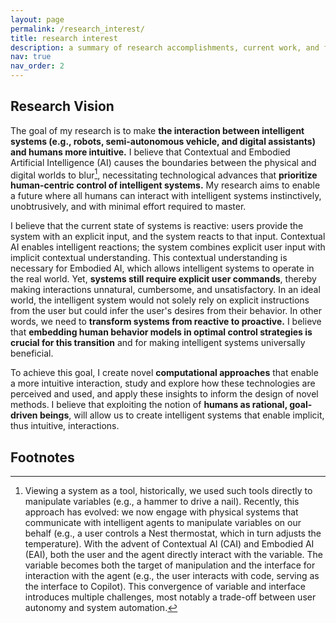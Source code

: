 ```yaml
---
layout: page
permalink: /research_interest/
title: research interest
description: a summary of research accomplishments, current work, and future directions.
nav: true
nav_order: 2
---
```

## Research Vision

The goal of my research is to make **the interaction between intelligent systems (e.g., robots, semi-autonomous vehicle, and digital assistants) and humans more intuitive.** I believe that Contextual and Embodied Artificial Intelligence (AI) causes the boundaries between the physical and digital worlds to blur[^1], necessitating technological advances that **prioritize human-centric control of intelligent systems.** My research aims to enable a future where all humans can interact with intelligent systems instinctively, unobtrusively, and with minimal effort required to master.

I believe that the current state of systems is reactive: users provide the system with an explicit input, and the system reacts to that input. Contextual AI enables intelligent reactions; the system combines explicit user input with implicit contextual understanding. This contextual understanding is necessary for Embodied AI, which allows intelligent systems to operate in the real world. Yet, **systems still require explicit user commands**, thereby making interactions unnatural, cumbersome, and unsatisfactory. In an ideal world, the intelligent system would not solely rely on explicit instructions from the user but could infer the user's desires from their behavior. In other words, we need to **transform systems from reactive to proactive.** I believe that **embedding human behavior models in optimal control strategies is crucial for this transition** and for making intelligent systems universally beneficial.

To achieve this goal, I create novel **computational approaches** that enable a more intuitive interaction, study and explore how these technologies are perceived and used, and apply these insights to inform the design of novel methods. I believe that exploiting the notion of **humans as rational, goal-driven beings**, will allow us to create intelligent systems that enable implicit, thus intuitive, interactions.   

## Footnotes

[^1]: Viewing a system as a tool, historically, we used such tools directly to manipulate variables (e.g., a hammer to drive a nail). Recently, this approach has evolved: we now engage with physical systems that communicate with intelligent agents to manipulate variables on our behalf (e.g., a user controls a Nest thermostat, which in turn adjusts the temperature). With the advent of Contextual AI (CAI) and Embodied AI (EAI), both the user and the agent directly interact with the variable. The variable becomes both the target of manipulation and the interface for interaction with the agent (e.g., the user interacts with code, serving as the interface to Copilot). This convergence of variable and interface introduces multiple challenges, most notably a trade-off between user autonomy and system automation.